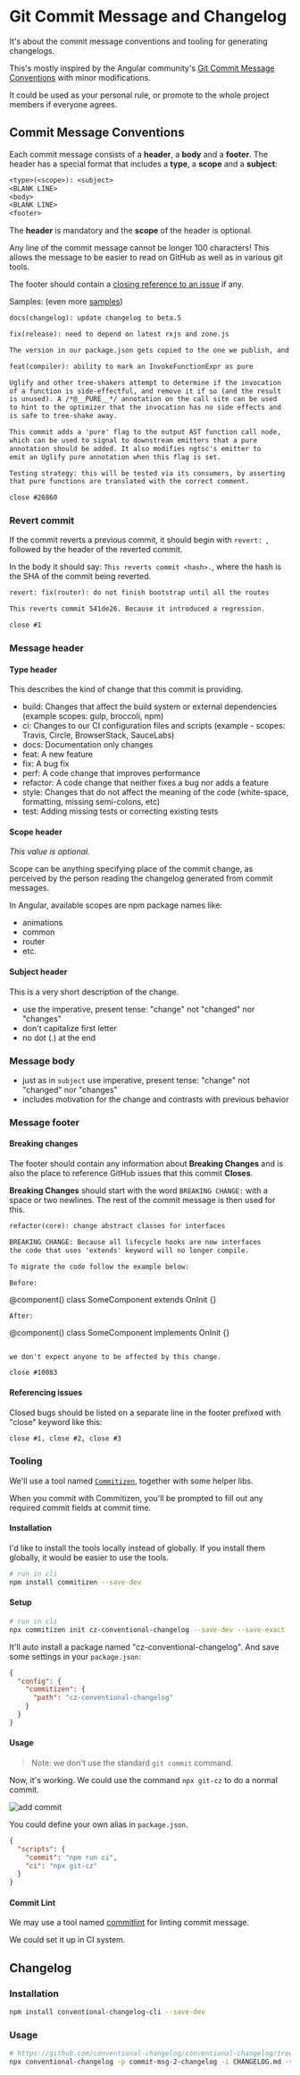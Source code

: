 # Git Commit Message and Changelog

It's about the commit message conventions and tooling for generating changelogs.

This's mostly inspired by the Angular community's
[Git Commit Message Conventions](https://docs.google.com/document/d/1QrDFcIiPjSLDn3EL15IJygNPiHORgU1_OOAqWjiDU5Y/edit?usp=sharing) with minor modifications.

It could be used as your personal rule,
or promote to the whole project members if everyone agrees.

## Commit Message Conventions

Each commit message consists of a **header**, a **body** and a **footer**.
The header has a special format that includes a **type**, a **scope** and a **subject**:

```txt
<type>(<scope>): <subject>
<BLANK LINE>
<body>
<BLANK LINE>
<footer>
```

The **header** is mandatory and the **scope** of the header is optional.

Any line of the commit message cannot be longer 100 characters!
This allows the message to be easier to read on GitHub as well as in various git tools.

The footer should contain a [closing reference to an issue](https://help.github.com/articles/closing-issues-via-commit-messages/) if any.

Samples: (even more [samples](https://github.com/angular/angular/commits/master))

```txt
docs(changelog): update changelog to beta.5
```

```txt
fix(release): need to depend on latest rxjs and zone.js

The version in our package.json gets copied to the one we publish, and users need the latest of these.
```

```txt
feat(compiler): ability to mark an InvokeFunctionExpr as pure

Uglify and other tree-shakers attempt to determine if the invocation
of a function is side-effectful, and remove it if so (and the result
is unused). A /*@__PURE__*/ annotation on the call site can be used
to hint to the optimizer that the invocation has no side effects and
is safe to tree-shake away.

This commit adds a 'pure' flag to the output AST function call node,
which can be used to signal to downstream emitters that a pure
annotation should be added. It also modifies ngtsc's emitter to
emit an Uglify pure annotation when this flag is set.

Testing strategy: this will be tested via its consumers, by asserting
that pure functions are translated with the correct comment.

close #26860
```

### Revert commit

If the commit reverts a previous commit, it should begin with `revert: `,
followed by the header of the reverted commit.

In the body it should say: `This reverts commit <hash>.`,
where the hash is the SHA of the commit being reverted.

```txt
revert: fix(router): do not finish bootstrap until all the routes

This reverts commit 541de26. Because it introduced a regression.

close #1
```

### Message header

#### Type header

This describes the kind of change that this commit is providing.

- build: Changes that affect the build system or external dependencies (example scopes: gulp, broccoli, npm)
- ci: Changes to our CI configuration files and scripts (example - scopes: Travis, Circle, BrowserStack, SauceLabs)
- docs: Documentation only changes
- feat: A new feature
- fix: A bug fix
- perf: A code change that improves performance
- refactor: A code change that neither fixes a bug nor adds a feature
- style: Changes that do not affect the meaning of the code (white-space, formatting, missing semi-colons, etc)
- test: Adding missing tests or correcting existing tests

#### Scope header

*This value is optional.*

Scope can be anything specifying place of the commit change,
as perceived by the person reading the changelog generated from commit messages.

In Angular, available scopes are npm package names like:

- animations
- common
- router
- etc.

#### Subject header

This is a very short description of the change.

- use the imperative, present tense: "change" not "changed" nor "changes"
- don't capitalize first letter
- no dot (.) at the end

### Message body

- just as in `subject` use imperative, present tense: "change" not "changed" nor "changes"
- includes motivation for the change and contrasts with previous behavior

### Message footer

#### Breaking changes

The footer should contain any information about **Breaking Changes** and is also the place to
reference GitHub issues that this commit **Closes**.

**Breaking Changes** should start with the word `BREAKING CHANGE:` with a space or two newlines. The rest of the commit message is then used for this.

```txt
refactor(core): change abstract classes for interfaces

BREAKING CHANGE: Because all lifecycle hooks are now interfaces
the code that uses 'extends' keyword will no longer compile.

To migrate the code follow the example below:

Before:
```
@component()
class SomeComponent extends OnInit {}
```
After:
```
@component()
class SomeComponent implements OnInit {}
```

we don't expect anyone to be affected by this change.

close #10083
```

#### Referencing issues

Closed bugs should be listed on a separate line in the footer prefixed with "close" keyword like this:

```txt
close #1, close #2, close #3
```

### Tooling

We'll use a tool named [`Commitizen`](http://commitizen.github.io/cz-cli/),
together with some helper libs.

When you commit with Commitizen,
you'll be prompted to fill out any required commit fields at commit time.

#### Installation

I'd like to install the tools locally instead of globally.
If you install them globally, it would be easier to use the tools.

```sh
# run in cli
npm install commitizen --save-dev
```

#### Setup

```sh
# run in cli
npx commitizen init cz-conventional-changelog --save-dev --save-exact
```

It'll auto install a package named "cz-conventional-changelog".
And save some settings in your `package.json`:

```json
{
  "config": {
    "commitizen": {
      "path": "cz-conventional-changelog"
    }
  }
}
```

#### Usage

> Note: we don't use the standard `git commit` command.

Now, it's working.
We could use the command `npx git-cz` to do a normal commit.

![add commit](./img/add-commit.png)

You could define your own alias in `package.json`.

```json
{
  "scripts": {
    "commit": "npm run ci",
    "ci": "npx git-cz"
  }
}
```

#### Commit Lint

We may use a tool named [commitlint](https://github.com/marionebl/commitlint)
for linting commit message.

We could set it up in CI system.

## Changelog

### Installation

```sh
npm install conventional-changelog-cli --save-dev
```

### Usage

```sh
# https://github.com/conventional-changelog/conventional-changelog/tree/master/packages/conventional-changelog-cli
npx conventional-changelog -p commit-msg-2-changelog -i CHANGELOG.md -s
```
